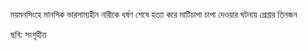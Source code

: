 ময়মনসিংহে মানসিক ভারসাম্যহীন নারীকে ধর্ষণ শেষে হত্যা করে মাটিচাপা চাপা দেওয়ার ঘটনায় গ্রেপ্তার তিনজন

ছবি: সংগৃহীত
